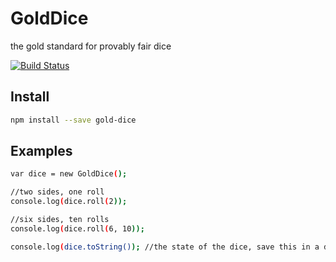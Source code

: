# GoldDice

  the gold standard for provably fair dice

  [![Build Status][travis-image]][travis-url]

Install
-------
```bash
npm install --save gold-dice
```

Examples
-------
```bash
var dice = new GoldDice();

//two sides, one roll
console.log(dice.roll(2));

//six sides, ten rolls
console.log(dice.roll(6, 10));

console.log(dice.toString()); //the state of the dice, save this in a database or wherever
```

[travis-image]: https://img.shields.io/travis/daxxog/gold-dice.png?branch=master
[travis-url]: https://travis-ci.org/daxxog/gold-dice